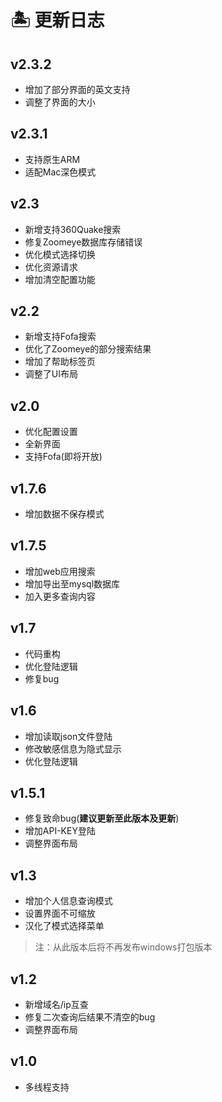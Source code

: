 # 🏝 更新日志

## v2.3.2  
- 增加了部分界面的英文支持
- 调整了界面的大小

## v2.3.1  
- 支持原生ARM
- 适配Mac深色模式

## v2.3
- 新增支持360Quake搜索
- 修复Zoomeye数据库存储错误
- 优化模式选择切换
- 优化资源请求
- 增加清空配置功能

## v2.2
- 新增支持Fofa搜索
- 优化了Zoomeye的部分搜索结果
- 增加了帮助标签页
- 调整了UI布局

## v2.0
- 优化配置设置
- 全新界面
- 支持Fofa(即将开放)

## v1.7.6
- 增加数据不保存模式

## v1.7.5
- 增加web应用搜索
- 增加导出至mysql数据库
- 加入更多查询内容

## v1.7
- 代码重构
- 优化登陆逻辑
- 修复bug

## v1.6
- 增加读取json文件登陆
- 修改敏感信息为隐式显示
- 优化登陆逻辑

## v1.5.1
- 修复致命bug(**建议更新至此版本及更新**)
- 增加API-KEY登陆
- 调整界面布局

## v1.3
- 增加个人信息查询模式
- 设置界面不可缩放
- 汉化了模式选择菜单
> 注：从此版本后将不再发布windows打包版本

## v1.2
- 新增域名/ip互查
- 修复二次查询后结果不清空的bug
- 调整界面布局

## v1.0
- 多线程支持